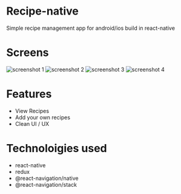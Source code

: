 # Recipe-native
Simple recipe management app for android/ios build in react-native

# Screens
![screenshot 1](https://github.com/mraps98/recipe-native/blob/master/001.jpg)
![screenshot 2](https://github.com/mraps98/recipe-native/blob/master/002.jpg)
![screenshot 3](https://github.com/mraps98/recipe-native/blob/master/003.jpg)
![screenshot 4](https://github.com/mraps98/recipe-native/blob/master/004.jpg)

# Features
* View Recipes
* Add your own recipes
* Clean UI / UX


# Technoloigies used
* react-native
* redux
* @react-navigation/native
* @react-navigation/stack
